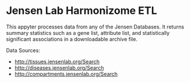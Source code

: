 # Jensen Lab Harmonizome ETL

This appyter processes data from any of the Jensen Databases. It returns summary statistics such as a gene list, attribute list, and statistically significant associations in a downloadable archive file.

Data Sources:
* http://tissues.jensenlab.org/Search
* http://diseases.jensenlab.org/Search
* http://compartments.jensenlab.org/Search
